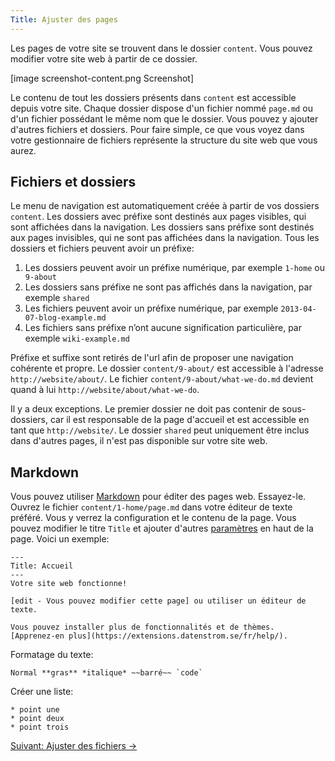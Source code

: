 ```yaml
---
Title: Ajuster des pages
---
```

Les pages de votre site se trouvent dans le dossier `content`. Vous pouvez modifier votre site web à partir de ce dossier.

[image screenshot-content.png Screenshot]

Le contenu de tout les dossiers présents dans `content` est accessible depuis votre site. Chaque dossier dispose d'un fichier nommé `page.md` ou d'un fichier possédant le même nom que le dossier. Vous pouvez y ajouter d'autres fichiers et dossiers. Pour faire simple, ce que vous voyez dans votre gestionnaire de fichiers représente la structure du site web que vous aurez.

## Fichiers et dossiers

Le menu de navigation est automatiquement créée à partir de vos dossiers `content`. Les dossiers avec préfixe sont destinés aux pages visibles, qui sont affichées dans la navigation. Les dossiers sans préfixe sont destinés aux pages invisibles, qui ne sont pas affichées dans la navigation. Tous les dossiers et fichiers peuvent avoir un préfixe:

1. Les dossiers peuvent avoir un préfixe numérique, par exemple `1-home` ou` 9-about`
2. Les dossiers sans préfixe ne sont pas affichés dans la navigation, par exemple `shared`
3. Les fichiers peuvent avoir un préfixe numérique, par exemple `2013-04-07-blog-example.md`
4. Les fichiers sans préfixe n’ont aucune signification particulière, par exemple `wiki-example.md`

Préfixe et suffixe sont retirés de l'url afin de proposer une navigation cohérente et propre. Le dossier `content/9-about/` est accessible à l'adresse `http://website/about/`. Le fichier `content/9-about/what-we-do.md` devient quand à lui `http://website/about/what-we-do`. 

Il y a deux exceptions. Le premier dossier ne doit pas contenir de sous-dossiers, car il est responsable de la page d'accueil et est accessible en tant que `http://website/`. Le dossier `shared` peut uniquement être inclus dans d'autres pages, il n'est pas disponible sur votre site web.

## Markdown

Vous pouvez utiliser [Markdown](markdown-cheat-sheet) pour éditer des pages web. Essayez-le. Ouvrez le fichier `content/1-home/page.md` dans votre éditeur de texte préféré. Vous y verrez la configuration et le contenu de la page. Vous pouvez modifier le titre `Title` et ajouter d'autres [paramètres](markdown-cheat-sheet#paramètres) en haut de la page. Voici un exemple:

    ---
    Title: Accueil
    ---
    Votre site web fonctionne!
    
    [edit - Vous pouvez modifier cette page] ou utiliser un éditeur de texte.
    
    Vous pouvez installer plus de fonctionnalités et de thèmes.
    [Apprenez-en plus](https://extensions.datenstrom.se/fr/help/).

Formatage du texte:

    Normal **gras** *italique* ~~barré~~ `code`

Créer une liste:

    * point une
    * point deux
    * point trois

[Suivant: Ajuster des fichiers →](adjusting-media)

